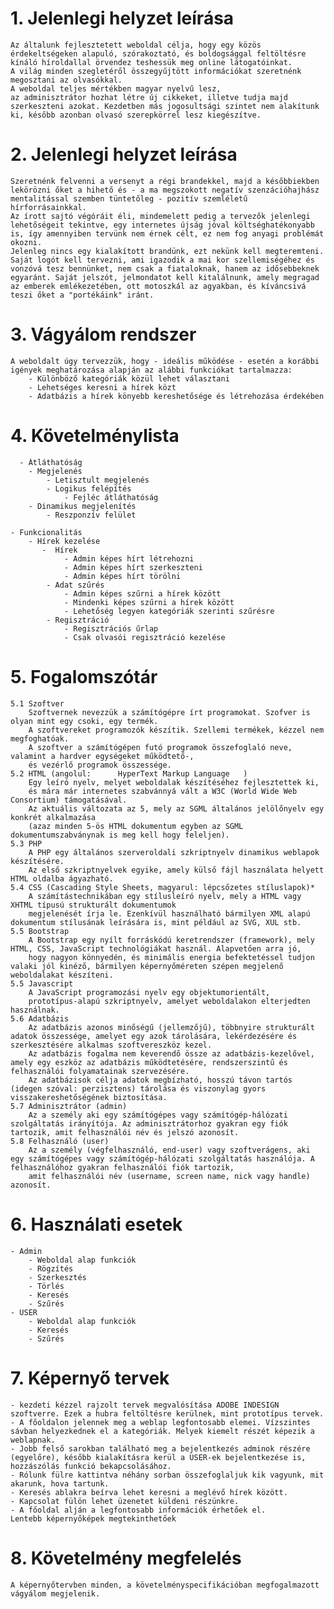 # 1. Jelenlegi helyzet leírása
    Az általunk fejlesztetett weboldal célja, hogy egy közös érdekeltségeken alapuló, szórakoztató, és boldogsággal feltöltésre kínáló híroldallal örvendez teshessük meg online látogatóinkat. 
    A világ minden szegletéről összegyűjtött információkat szeretnénk megosztani az olvasókkal.
    A weboldal teljes mértékben magyar nyelvű lesz,
    az adminisztrátor hozhat létre új cikkeket, illetve tudja majd szerkeszteni azokat. Kezdetben más jogosultsági szintet nem alakítunk ki, később azonban olvasó szerepkörrel lesz kiegészítve.
# 2. Jelenlegi helyzet leírása
    Szeretnénk felvenni a versenyt a régi brandekkel, majd a későbbiekben lekörözni őket a hihető és - a ma megszokott negatív szenzációhajhász mentalitással szemben tüntetőleg - pozitív szemléletű hírforrásainkkal. 
    Az írott sajtó végóráit éli, mindemelett pedig a tervezők jelenlegi lehetőségeit tekintve, egy internetes újság jóval költséghatékonyabb is, így amennyiben tervünk nem érnek célt, ez nem fog anyagi problémát okozni. 
    Jelenleg nincs egy kialakított brandünk, ezt nekünk kell megteremteni. Saját logót kell tervezni, ami igazodik a mai kor szellemiségéhez és vonzóvá tesz bennünket, nem csak a fiataloknak, hanem az idősebbeknek egyaránt. Saját jelszót, jelmondatot kell kitalálnunk, amely megragad az emberek emlékezetében, ott motoszkál az agyakban, és kíváncsivá teszi őket a "portékáink" iránt. 
# 3. Vágyálom rendszer
    A weboldalt úgy tervezzük, hogy - ideális működése - esetén a korábbi igények meghatározása alapján az alábbi funkciókat tartalmazza:
        - Különböző kategóriák közül lehet választani
        - Lehetséges keresni a hírek közt
        - Adatbázis a hírek könyebb kereshetősége és létrehozása érdekében
# 4. Követelménylista
      - Átláthatóság
        - Megjelenés
            - Letisztult megjelenés
            - Logikus felépítés
                - Fejléc átláthatóság
        - Dinamikus megjelenítés
            - Reszponzív felület

    - Funkcionalitás
        - Hírek kezelése
           -  Hírek
                - Admin képes hírt létrehozni
                - Admin képes hírt szerkeszteni                
                - Admin képes hírt törölni
            - Adat szűrés
				- Admin képes szűrni a hírek között
				- Mindenki képes szűrni a hírek között
				- Lehetőség legyen kategóriák szerinti szűrésre
			- Regisztráció
				- Regisztrációs űrlap
				- Csak olvasói regisztráció kezelése
# 5. Fogalomszótár
    5.1 Szoftver
		Szoftvernek nevezzük a számítógépre írt programokat. Szofver is olyan mint egy csoki, egy termék.
		A szoftvereket programozók készítik. Szellemi termékek, kézzel nem megfoghatóak. 
		A szoftver a számítógépen futó programok összefoglaló neve, valamint a hardver egységeket működtető-, 
		és vezérlő programok összessége.
	5.2 HTML (angolul: 		HyperText Markup Language	)
		Egy leíró nyelv, melyet weboldalak készítéséhez fejlesztettek ki, 
		és mára már internetes szabvánnyá vált a W3C (World Wide Web Consortium) támogatásával. 
		Az aktuális változata az 5, mely az SGML általános jelölőnyelv egy konkrét alkalmazása 
		(azaz minden 5-ös HTML dokumentum egyben az SGML dokumentumszabványnak is meg kell hogy feleljen). 
	5.3 PHP
		A PHP egy általános szerveroldali szkriptnyelv dinamikus weblapok készítésére. 
		Az első szkriptnyelvek egyike, amely külső fájl használata helyett HTML oldalba ágyazható.
	5.4 CSS (Cascading Style Sheets, magyarul: lépcsőzetes stíluslapok)*
		A számítástechnikában egy stílusleíró nyelv, mely a HTML vagy XHTML típusú strukturált dokumentumok 
		megjelenését írja le. Ezenkívül használható bármilyen XML alapú dokumentum stílusának leírására is, mint például az SVG, XUL stb.		
	5.5 Bootstrap
		A Bootstrap egy nyílt forráskódú keretrendszer (framework), mely HTML, CSS, JavaScript technológiákat használ. Alapvetően arra jó, 
		hogy nagyon könnyedén, és minimális energia befektetéssel tudjon valaki jól kinéző, bármilyen képernyőméreten szépen megjelenő weboldalakat készíteni.
	5.5 Javascript
		A JavaScript programozási nyelv egy objektumorientált, 
		prototípus-alapú szkriptnyelv, amelyet weboldalakon elterjedten használnak.
	5.6 Adatbázis
		Az adatbázis azonos minőségű (jellemzőjű), többnyire strukturált adatok összessége, amelyet egy azok tárolására, lekérdezésére és szerkesztésére alkalmas szoftvereszköz kezel.
		Az adatbázis fogalma nem keverendő össze az adatbázis-kezelővel,  amely egy eszköz az adatbázis működtetésére, rendszerszintű és  felhasználói folyamatainak szervezésére.
		Az adatbázisok célja adatok megbízható, hosszú távon tartós (idegen szóval: perzisztens) tárolása és viszonylag gyors visszakereshetőségének biztosítása.		
	5.7 Adminisztrátor (admin)
		Az a személy aki egy számítógépes vagy számítógép-hálózati szolgáltatás irányítója. Az adminisztrátorhoz gyakran egy fiók tartozik, amit felhasználói név és jelszó azonosít.
	5.8 Felhasználó (user)
		Az a személy (végfelhasználó, end-user) vagy szoftverágens, aki egy számítógépes vagy számítógép-hálózati szolgáltatás használója. A felhasználóhoz gyakran felhasználói fiók tartozik, 
		amit felhasználói név (username, screen name, nick vagy handle) azonosít.
		
# 6. Használati esetek
	- Admin
		- Weboldal alap funkciók 
		- Rögzítés
		- Szerkesztés
		- Törlés
		- Keresés
		- Szűrés
	- USER
		- Weboldal alap funkciók
		- Keresés
		- Szűrés
# 7. Képernyő tervek
	- kezdeti kézzel rajzolt tervek megvalósítása ADOBE INDESIGN szoftverre. Ezek a hubra feltöltésre kerülnek, mint prototípus tervek.
	- A főoldalon jelennek meg a weblap legfontosabb elemei. Vízszintes sávban helyezkednek el a kategóriák. Melyek kiemelt részét képezik a weblapnak.
	- Jobb felső sarokban található meg a bejelentkezés adminok részére (egyelőre), később kialakításra kerül a USER-ek bejelentkezése is, hozzászólás funkció bekapcsolásához.
	- Rólunk fülre kattintva néhány sorban összefoglaljuk kik vagyunk, mit akarunk, hova tartunk.
	- Keresés ablakra beírva lehet keresni a meglévő hírek között. 
	- Kapcsolat fülön lehet üzenetet küldeni részünkre.
	- A főoldal alján a legfontosabb információk érhetőek el. 
    Lentebb képernyőképek megtekinthetőek
# 8. Követelmény megfelelés
    A képernyőtervben minden, a követelményspecifikációban megfogalmazott vágyálom megjelenik. 